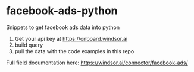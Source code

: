 # facebook-ads-python
Snippets to get facebook ads data into python

1. Get your api key at https://onboard.windsor.ai
2. build query
3. pull the data with the code examples in this repo


Full field documentation here: https://windsor.ai/connector/facebook-ads/